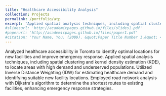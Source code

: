 ```yaml
---
title: "Healthcare Accessibility Analysis"
collection: Projects
permalink: /portfolio/atp
excerpt: 'Applied spatial analysis techniques, including spatial clustering and kernel density estimation (KDE), to locate areas with high demand and underserved populations. Utilized Inverse Distance Weighting (IDW) for estimating healthcare demand and identifying suitable new facility locations. Employed road network analysis with Dijkstra's algorithm to determine the shortest routes to existing facilities, enhancing emergency response strategies.'
#slidesurl: 'http://academicpages.github.io/files/slides1.pdf'
#paperurl: 'http://academicpages.github.io/files/paper1.pdf'
#citation: 'Your Name, You. (2009). &quot;Paper Title Number 1.&quot; <i>Journal 1</i>. 1(1).'
---
```


Analyzed healthcare accessibility in Toronto to identify optimal locations for new facilities and improve emergency response. Applied spatial analysis techniques, including spatial clustering and kernel density estimation (KDE), to locate areas with high demand and underserved populations. Utilized Inverse Distance Weighting (IDW) for estimating healthcare demand and identifying suitable new facility locations. Employed road network analysis with Dijkstra's algorithm to determine the shortest routes to existing facilities, enhancing emergency response strategies.